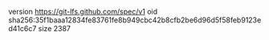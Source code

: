 version https://git-lfs.github.com/spec/v1
oid sha256:35f1baaa12834fe83761fe8b949cbc42b8cfb2be6d96d5f58feb9123ed41c6c7
size 2387
